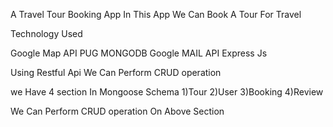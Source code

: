 A Travel Tour Booking App
In This App We  Can Book A Tour For Travel

Technology Used

Google Map API
PUG
MONGODB
Google MAIL API
Express Js


Using Restful Api We Can Perform CRUD operation

we Have 4 section In Mongoose Schema
1)Tour
2)User
3)Booking
4)Review

We Can Perform CRUD operation On Above Section



